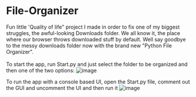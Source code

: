 # File-Organizer
 
Fun little 'Quality of life" project I made in order to fix one of my biggest struggles, the awful-looking Downloads folder. We all know it, the place where our browser throws downloaded stuff by default. Well say goodbye to the messy downloads folder now with the brand new "Python File Organizer".<br><br>
To start the app, run Start.py and just select the folder to be organized and then one of the two options:
![image](https://user-images.githubusercontent.com/50325644/219965719-c601fe8e-1536-41f4-b088-bdccb1b5f835.png)


To run the app with a console based UI, open the Start.py file, comment out the GUI and uncomment the UI and then run it
![image](https://user-images.githubusercontent.com/50325644/218067354-d42e33ad-3b09-404f-b985-fa667d387da1.png)
